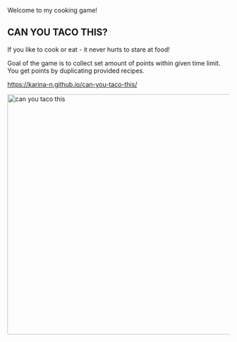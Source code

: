 Welcome to my cooking game!

## CAN YOU TACO THIS?
If you like to cook or eat - it never hurts to stare at food!

Goal of the game is to collect set amount of points within given time limit.
You get points by duplicating provided recipes.

https://karina-n.github.io/can-you-taco-this/

<img width="544" alt="can you taco this" src="https://user-images.githubusercontent.com/67471786/132459188-9a247658-b375-4b72-a19b-197731e49af5.png">


